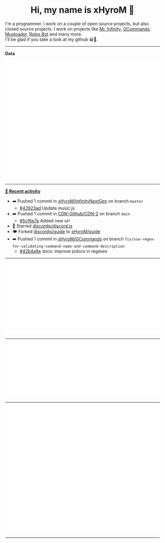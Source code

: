 <p align="center">
    <!-- <img src="https://avatars.githubusercontent.com/u/56601352" width="192" alt="hyro's pfp" /> -->
    <h1 align="center">Hi, my name is xHyroM 👋</h1>
</p>

I'm a programmer. I work on a couple of open source projects, but also closed source projects. I work on projects like [Mr. Infinity](https://discord.com/oauth2/authorize?client_id=720321585625694239&scope=bot%20applications.commands&permissions=8&redirect_uri=https://blobs.gq/imanager&prompt=consent&response_type=code), [GCommands](https://github.com/Garlic-Team/GCommands), [Muploader](https://github.com/xHyroM/Muploder), [Roles Bot](https://github.com/xHyroM/roles-bot) and many more.  
I'll be glad if you take a look at my github 😀👀.

___
**Data**

<img src="https://github.com/xHyroM/xHyroM/blob/master/.cache/base.svg">

___

**[📰 Recent activity](https://github.com/xHyroM)**
* ➡️ Pushed 1 commit in [xHyroM/InfinityNextGen](https://github.com/xHyroM/InfinityNextGen) on branch `master`
  * [#42923ad](https://github.com/xHyroM/InfinityNextGen/commit/42923ad) Update music.js
* ➡️ Pushed 1 commit in [CDN-Github/CDN-2](https://github.com/CDN-Github/CDN-2) on branch `main`
  * [#5cf6e7a](https://github.com/CDN-Github/CDN-2/commit/5cf6e7a) Added new url
* 🌟 Starred [discordjs/discord.js](https://github.com/discordjs/discord.js)
* 🍽️ Forked [discordjs/guide](https://github.com/discordjs/guide) to [xHyroM/guide](https://github.com/xHyroM/guide)
* ➡️ Pushed 1 commit in [xHyroM/GCommands](https://github.com/xHyroM/GCommands) on branch `fix/use-regex-for-validating-command-name-and-command-description`
  * [#42b4a9e](https://github.com/xHyroM/GCommands/commit/42b4a9e) docs: improve jsdocs in regexes


___

<img src="https://github.com/xHyroM/xHyroM/blob/master/.cache/isocalendar.svg">

___

<img src="https://github.com/xHyroM/xHyroM/blob/master/.cache/languages.svg">

___

<img src="https://github.com/xHyroM/xHyroM/blob/master/.cache/achievements.svg">

___
